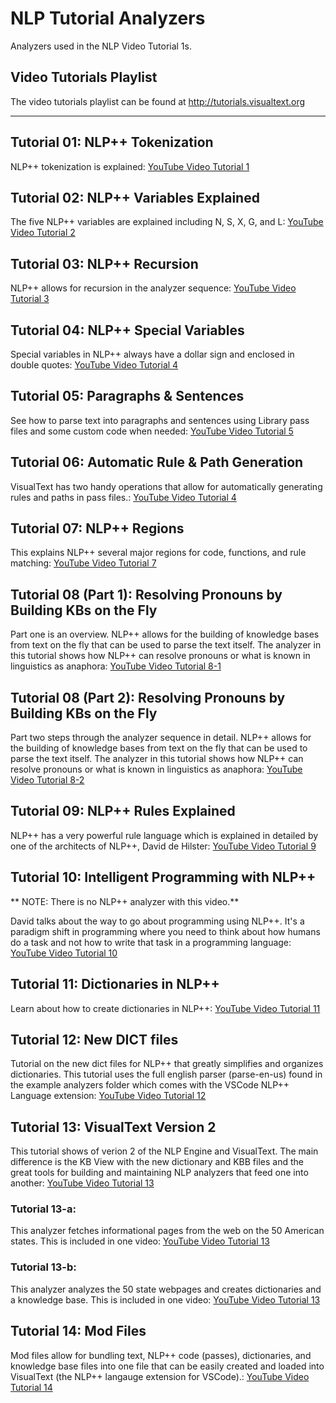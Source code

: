 # NLP Tutorial Analyzers

Analyzers used in the NLP Video Tutorial 1s. 

## Video Tutorials Playlist

The video tutorials playlist can be found at http://tutorials.visualtext.org

---

## Tutorial 01: NLP++ Tokenization

NLP++ tokenization is explained: [YouTube Video Tutorial 1](https://youtu.be/Mya__3ZiBTk)

## Tutorial 02: NLP++ Variables Explained

The five NLP++ variables are explained including N, S, X, G, and L: [YouTube Video Tutorial 2](https://youtu.be/i0x1435QFDs)

## Tutorial 03: NLP++ Recursion

NLP++ allows for recursion in the analyzer sequence: [YouTube Video Tutorial 3](https://youtu.be/UoaPSf5kL94)

## Tutorial 04: NLP++ Special Variables

Special variables in NLP++ always have a dollar sign and enclosed in double quotes: [YouTube Video Tutorial 4](https://youtu.be/nDvgE0jvwK8)

## Tutorial 05: Paragraphs & Sentences

See how to parse text into paragraphs and sentences using Library pass files and some custom code when needed: [YouTube Video Tutorial 5](https://youtu.be/anoID8_ZTMw)

## Tutorial 06: Automatic Rule & Path Generation

VisualText has two handy operations that allow for automatically generating rules and paths in pass files.: [YouTube Video Tutorial 4](https://youtu.be/Su6vfRmURIE)

## Tutorial 07: NLP++ Regions

This explains NLP++ several major regions for code, functions, and rule matching: [YouTube Video Tutorial 7](https://youtu.be/zJyJlKn_q9Y)

## Tutorial 08 (Part 1): Resolving Pronouns by Building KBs on the Fly

Part one is an overview. NLP++ allows for the building of knowledge bases from text on the fly that can be used to parse the text itself. The analyzer in this tutorial shows how NLP++ can resolve pronouns or what is known in linguistics as anaphora: [YouTube Video Tutorial 8-1](https://youtu.be/YHsrd9TDKlE)

## Tutorial 08 (Part 2): Resolving Pronouns by Building KBs on the Fly

Part two steps through the analyzer sequence in detail.  NLP++ allows for the building of knowledge bases from text on the fly that can be used to parse the text itself. The analyzer in this tutorial shows how NLP++ can resolve pronouns or what is known in linguistics as anaphora: [YouTube Video Tutorial 8-2](https://youtu.be/KwGwslOvqWw)
## Tutorial 09: NLP++ Rules Explained

NLP++ has a very powerful rule language which is explained in detailed by one of the architects of NLP++, David de Hilster: [YouTube Video Tutorial 9](https://youtu.be/Nqmk1LlFcuQ)

## Tutorial 10: Intelligent Programming with NLP++

** NOTE: There is no NLP++ analyzer with this video.**

David talks about the way to go about programming using NLP++. It's a paradigm shift in programming where you need to think about how humans do a task and not how to write that task in a programming language: [YouTube Video Tutorial 10](https://youtu.be/y9wmbzSx27c)

## Tutorial 11: Dictionaries in NLP++

Learn about how to create dictionaries in NLP++: [YouTube Video Tutorial 11](https://youtu.be/wotPjDFTgu4)

## Tutorial 12: New DICT files

Tutorial on the new dict files for NLP++ that greatly simplifies and organizes dictionaries. This tutorial uses the full english parser (parse-en-us) found in the example analyzers folder which comes with the VSCode NLP++ Language extension: [YouTube Video Tutorial 12](https://youtu.be/RohelF8CP2k)

## Tutorial 13: VisualText Version 2

This tutorial shows of verion 2 of the NLP Engine and VisualText. The main difference is the KB View with the new dictionary and KBB files and the great tools for building and maintaining NLP analyzers that feed one into another: [YouTube Video Tutorial 13](https://youtu.be/e-JQTnXEkcg)

### Tutorial 13-a:

This analyzer fetches informational pages from the web on the 50 American states. This is included in one video: [YouTube Video Tutorial 13](https://youtu.be/e-JQTnXEkcg)

### Tutorial 13-b:

This analyzer analyzes the 50 state webpages and creates dictionaries and a knowledge base. This is included in one video: [YouTube Video Tutorial 13](https://youtu.be/e-JQTnXEkcg)

## Tutorial 14: Mod Files

Mod files allow for bundling text, NLP++ code (passes), dictionaries, and knowledge base files into one file that can be easily created and loaded into VisualText (the NLP++ langauge extension for VSCode).: [YouTube Video Tutorial 14](https://youtu.be/dRpGY0SPLSo)